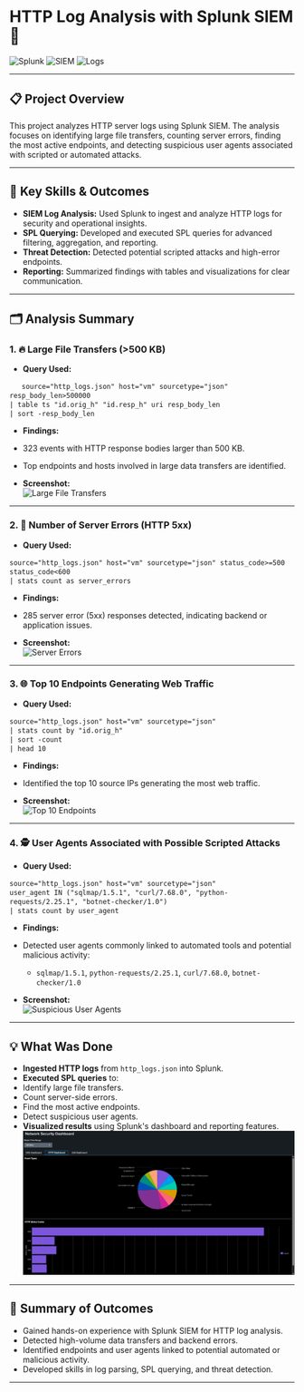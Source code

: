 # HTTP Log Analysis with Splunk SIEM 🚦

![Splunk](https://img.shields.io/badge/Splunk-Enterprise-green?logo=splunk)
![SIEM](https://img.shields.io/badge/SIEM-Enabled-blueviolet)
![Logs](https://img.shields.io/badge/Logs-Analyzed-blue)

---

## 📋 Project Overview

This project analyzes HTTP server logs using Splunk SIEM. The analysis focuses on identifying large file transfers, counting server errors, finding the most active endpoints, and detecting suspicious user agents associated with scripted or automated attacks.

---

## 🏅 Key Skills & Outcomes

- **SIEM Log Analysis:** Used Splunk to ingest and analyze HTTP logs for security and operational insights.
- **SPL Querying:** Developed and executed SPL queries for advanced filtering, aggregation, and reporting.
- **Threat Detection:** Detected potential scripted attacks and high-error endpoints.
- **Reporting:** Summarized findings with tables and visualizations for clear communication.

---

## 🗂️ Analysis Summary

### 1. 🔥 Large File Transfers (>500 KB)

- **Query Used:**  
```
   source="http_logs.json" host="vm" sourcetype="json" resp_body_len>500000
| table ts "id.orig_h" "id.resp_h" uri resp_body_len
| sort -resp_body_len
```
- **Findings:**  
- 323 events with HTTP response bodies larger than 500 KB.
- Top endpoints and hosts involved in large data transfers are identified.

- **Screenshot:**  
![Large File Transfers](large-file-transfers-greater-than-500-KB.jpg)

---

### 2. 🚨 Number of Server Errors (HTTP 5xx)

- **Query Used:**  
```
source="http_logs.json" host="vm" sourcetype="json" status_code>=500 status_code<600
| stats count as server_errors
```
- **Findings:**  
- 285 server error (5xx) responses detected, indicating backend or application issues.

- **Screenshot:**  
![Server Errors](number-of-server-errors-5xx-observed.jpg)

---

### 3. 🌐 Top 10 Endpoints Generating Web Traffic

- **Query Used:**  
```
source="http_logs.json" host="vm" sourcetype="json"
| stats count by "id.orig_h"
| sort -count
| head 10
```
- **Findings:**  
- Identified the top 10 source IPs generating the most web traffic.

- **Screenshot:**  
![Top 10 Endpoints](top-10-endpoints-generating-web-traffic.jpg)

---

### 4. 🕵️ User Agents Associated with Possible Scripted Attacks

- **Query Used:**  
```
source="http_logs.json" host="vm" sourcetype="json"
user_agent IN ("sqlmap/1.5.1", "curl/7.68.0", "python-requests/2.25.1", "botnet-checker/1.0")
| stats count by user_agent
```
- **Findings:**  
- Detected user agents commonly linked to automated tools and potential malicious activity:
  - `sqlmap/1.5.1`, `python-requests/2.25.1`, `curl/7.68.0`, `botnet-checker/1.0`

- **Screenshot:**  
![Suspicious User Agents](User-Agents-associated-with-possible-scripted-attacks.jpg)

---

## 💡 What Was Done

- **Ingested HTTP logs** from `http_logs.json` into Splunk.
- **Executed SPL queries** to:
- Identify large file transfers.
- Count server-side errors.
- Find the most active endpoints.
- Detect suspicious user agents.
- **Visualized results** using Splunk's dashboard and reporting features.
![HTTP_dashboard](HTTP_dashboard.png)

---
## 🚀 Summary of Outcomes

- Gained hands-on experience with Splunk SIEM for HTTP log analysis.
- Detected high-volume data transfers and backend errors.
- Identified endpoints and user agents linked to potential automated or malicious activity.
- Developed skills in log parsing, SPL querying, and threat detection.

---
